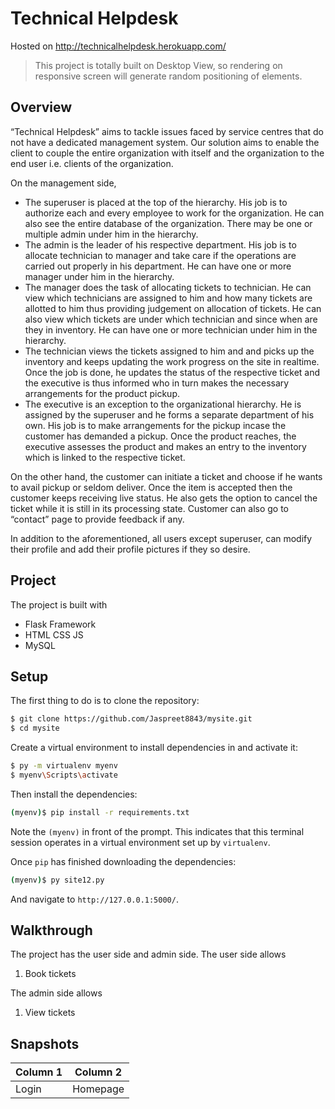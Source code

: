 # Technical Helpdesk
Hosted on http://technicalhelpdesk.herokuapp.com/ <br/>
> This project is totally built on Desktop View, so rendering on responsive screen will generate random positioning of elements.

## Overview
“Technical Helpdesk” aims to tackle issues faced by service centres that do not have a dedicated management system. Our solution aims to enable the client to couple 
the entire organization with itself and the organization to the end user i.e. clients of the organization.

On the management side,
* The superuser is placed at the top of the hierarchy. His job is to authorize each and every employee to work for the organization. He can also see the entire database of the 
organization. There may be one or multiple admin under him in the hierarchy.
* The admin is the leader of his respective department. His job is to allocate technician to manager and take care if the operations are carried out properly in his department.
He can have one or more manager under him in the hierarchy.
* The manager does the task of allocating tickets to technician. He can view which technicians are assigned to him and how many tickets are allotted to him thus providing 
judgement on allocation of tickets. He can also view which tickets are under which technician and since when are they in inventory. He can have one or more technician under 
him in the hierarchy.
* The technician views the tickets assigned to him and and picks up the inventory and keeps updating the work progress on the site in realtime. Once the job is done, he updates 
the status of the respective ticket and the executive is thus informed who in turn makes the necessary arrangements for the product pickup.
* The executive is an exception to the organizational hierarchy. He is assigned by the superuser and he forms a separate department of his own. His job is to make arrangements 
for the pickup incase the customer has demanded a pickup. Once the product reaches, the executive assesses the product and makes an entry to the inventory which is linked to 
the respective ticket.

On the other hand, the customer can initiate a ticket and choose if he wants to avail pickup or seldom deliver. Once the item is accepted then the customer keeps receiving 
live status. He also gets the option to cancel the ticket while it is still in its processing state. Customer can also go to “contact” page to provide feedback if any.

In addition to the aforementioned, all users except superuser, can modify their profile and add their profile pictures if they so desire.

## Project
The project is built with
* Flask Framework
* HTML CSS JS
* MySQL

## Setup

The first thing to do is to clone the repository:

```sh
$ git clone https://github.com/Jaspreet8843/mysite.git
$ cd mysite
```

Create a virtual environment to install dependencies in and activate it:

```sh
$ py -m virtualenv myenv
$ myenv\Scripts\activate
```

Then install the dependencies:

```sh
(myenv)$ pip install -r requirements.txt
```
Note the `(myenv)` in front of the prompt. This indicates that this terminal
session operates in a virtual environment set up by `virtualenv`.

Once `pip` has finished downloading the dependencies:
```sh
(myenv)$ py site12.py
```
And navigate to `http://127.0.0.1:5000/`.

## Walkthrough
The project has the user side and admin side. The user side allows 
1. Book tickets

The admin side allows
1. View tickets

## Snapshots
Column 1 | Column 2
------------ | -------------
Login | Homepage
